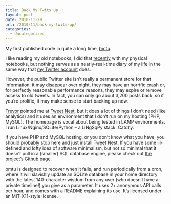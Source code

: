 ```yaml
---
title: Back My Twits Up
layout: post
date: 2010-11-29
url: /2010/11/back-my-twits-up/
categories:
  - Uncategorized
---
```

My first published code in quite a long time, [bmtu][1].

I like reading my old notebooks, I did that [recently][2] with my physical notebooks, but nothing serves as a nearly-real-time diary of my life in the same way that [my Twitter account][3] does.

However, the public Twitter site isn&rsquo;t really a permanent store for that information: it may disappear over night, they may have an horrific crash or, for perfectly reasonable performance reasons, they may expire or remove access to old tweets. In fact, you can only go about 3,200 posts back, so if you&rsquo;re prolific, it may make sense to start backing up now.

[Trevor][4] pointed me at [Tweet Nest][5], but it does a lot of things I don&rsquo;t need (like analytics) and it uses an environment that I don&rsquo;t run on my hosting (PHP, MySQL). The homepage is vocal about being tested in LAMP environments. I run Linux/Nginx/SQLite/Python &#8211; a LiNgSqPy stack. Catchy.

If you have PHP and MySQL hosting, or you don&rsquo;t know what you have, you should probably stop here and just install [Tweet Nest][5]. If you have some ill-defined and lofty idea of software minimalism, but not so minimal that it doesn&rsquo;t pull in a (smaller) SQL database engine, please check out [the project&rsquo;s Github page][1].

bmtu is designed to recover when it fails, and run periodically from a cron, where it will slavishly update an SQLite database in your home directory with the latest 140-character wisdom from any user (who doesn&rsquo;t have a private timeline!) you give as a parameter. It uses 2+ anonymous API calls per hour, and comes with a README explaining its use. It&rsquo;s licensed under an MIT-X11-style license.

 [1]: https://github.com/insom/bmtu
 [2]: http://instagr.am/p/YZVv/
 [3]: https://twitter.com/insom
 [4]: http://www.trovster.com/
 [5]: http://pongsocket.com/tweetnest/


